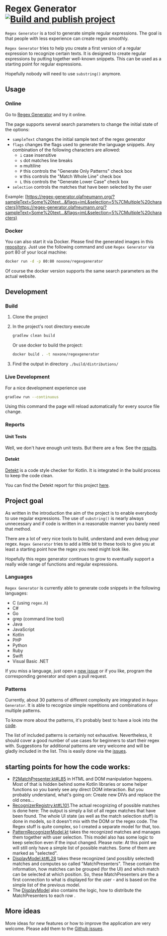 # Regex Generator [![Build and publish project](https://github.com/noxone/regex-generator/actions/workflows/publish-project.yml/badge.svg)](https://github.com/noxone/regex-generator/actions/workflows/publish-project.yml)

``Regex Generator`` is a tool to generate simple regular expressions. The goal is that people with less experience can create regex smoothly.

``Regex Generator`` tries to help you create a first version of a regular expression to recognize certain texts. It is designed to create regular expressions by putting together well-known snippets. This can be used as a starting point for regular expressions.

Hopefully nobody will need to use ``substring()`` anymore.

## Usage

### Online

Go to [Regex Generator](https://regex-generator.olafneumann.org/) and try it online.

The page supports several search parameters to change the initial state of the options:

- ``sampleText`` changes the initial sample text of the regex generator
- ``flags`` changes the flags used to generate the language snippets. Any combination of the following characters are allowed:
  - ``i`` case insensitive
  - ``s`` dot matches line breaks
  - ``m`` multiline
  - ``P`` this controls the "Generate Only Patterns" check box
  - ``W`` this controls the "Match Whole Line" check box
  - ``L`` this controls the "Generate Lower Case" check box
- ``selection`` controls the matches that have been selected by the user
<!-- - ``capGroups`` controls the capturing groups that are created by the user -->

Example: [https://regex-generator.olafneumann.org/?sampleText=Some%20text...&flags=imL&selection=5%7CMultiple%20characters](https://regex-generator.olafneumann.org/?sampleText=Some%20text...&flags=imL&selection=5%7CMultiple%20characters)

### Docker

You can also start it via Docker. Please find the generated images in this [repository](https://hub.docker.com/r/noxone/regexgenerator). Just use the following command and use ``Regex Generator`` via port 80 of your local machine:

```bash
docker run -d -p 80:80 noxone/regexgenerator
```

Of course the docker version supports the same search parameters as the actual website.

## Development

### Build

1. Clone the project
2. In the project's root directory execute

   ```bash
   gradlew clean build
   ```

   Or use docker to build the project:

   ```bash
   docker build . -t noxone/regexgenerator
   ```

3. Find the output in directory ``./build/distributions/``

### Live Development

For a nice development experience use

```bash
gradlew run --continuous
```

Using this command the page will reload automatically for every source file change.

### Reports

#### Unit Tests

Well, we don't have enough unit tests. But there are a few. See the [results](https://regex-generator.olafneumann.org/reports/allTests).

#### Detekt

[Detekt](https://github.com/detekt/detekt) is a code style checker for Kotlin. It is integrated in the build process to keep the code clean.

You can find the Detekt report for this project [here](https://regex-generator.olafneumann.org/reports/detekt.html).

## Project goal

As written in the introduction the aim of the project is to enable everybody to use regular expressions. The use of ``substring()`` is nearly always unnecessary and if code is written in a reasonable manner you barely need that method.

There are a lot of very nice tools to build, understand and even debug your regex. ``Regex Generator`` tries to add a little bit to these tools to give you at least a starting point how the regex you need might look like.

Hopefully this regex generator continues to grow to eventually support a really wide range of functions and regular expressions.

### Languages

``Regex Generator`` is currently able to generate code snippets in the following languages:

- C (using `regex.h`)
- C#
- Go
- grep (command line tool)
- Java
- JavaScript
- Kotlin
- PHP
- Python
- Ruby
- Swift
- Visual Basic .NET

If you miss a language, just open a [new issue](https://github.com/noxone/regex-generator/issues/new?assignees=&labels=New+language&template=add-programming-language.md&title=) or if you like, program the corresponding generator and open a pull request.

### Patterns

Currently, about 30 patterns of different complexity are integrated in ``Regex Generator``. It is able to recognize simple repetitions and combinations of multiple patterns.

To know more about the patterns, it's probably best to have a look into the [code](https://github.com/noxone/regex-generator/blob/main/src/main/kotlin/org/olafneumann/regex/generator/recognizer/RecognizerRegistry.kt).

The list of included patterns is certainly not exhaustive. Nevertheless, it should cover a good number of use cases for beginners to start their regex with. Suggestions for additional patterns are very welcome and will be gladly included in the list. This is easily done via the [issues](https://github.com/noxone/regex-generator/issues/new?assignees=&labels=&template=add-pattern.md&title=).

## starting points for how the code works:
- [P2MatchPresenter.kt#L85](https://github.com/noxone/regex-generator/blob/main/src/jsMain/kotlin/org/olafneumann/regex/generator/ui/parts/P2MatchPresenter.kt#L85) in HTML and DOM manipulation happens. Most of that is hidden behind some Kotlin libraries or some helper functions so you barely see any direct DOM interaction. But you probably understand, what's going on: Create new DIVs and replace the old ones...
- [RecognizerRegistry.kt#L101](https://github.com/noxone/regex-generator/blob/main/src/jsMain/kotlin/org/olafneumann/regex/generator/recognizer/RecognizerRegistry.kt#L101).The actual recognizing of possible matches is done here:  The output is simply a list of all regex matches that have been found.
The whole UI state (as well as the match selection stuff) is done in models, so it doesn't mix with the DOM or the regex code. The Regex stuff is quite complex, so I created a separate model for that, too.
- [PatternRecognizerModel.kt](https://github.com/noxone/regex-generator/blob/main/src/jsMain/kotlin/org/olafneumann/regex/generator/model/PatternRecognizerModel.kt) takes the recognized matches and manages them together with user selection. This model also has some logic to keep selection even if the input changed. Please note: At this point we will still only have a simple list of possible matches. Some of them are marked as "selected".
- [DisplayModel.kt#L28](https://github.com/noxone/regex-generator/blob/main/src/jsMain/kotlin/org/olafneumann/regex/generator/ui/model/DisplayModel.kt#L28) takes these recognized (and possibly selected) matches and computes so called "MatchPresenters". These contain the information, how matches can be grouped (for the UI) and which match can be selected at which position. So, these MatchPresenters are the a first connection to what is displayed for the user - and is based on the simple list of the previous model.
- The [DisplayModel](https://github.com/noxone/regex-generator/blob/main/src/jsMain/kotlin/org/olafneumann/regex/generator/ui/model/DisplayModel.kt#L133) also contains the logic, how to distribute the MatchPresenters to each row .

## More ideas

More ideas for new features or how to improve the application are very welcome. Please add them to the [Github issues](https://github.com/noxone/regex-generator/issues).
